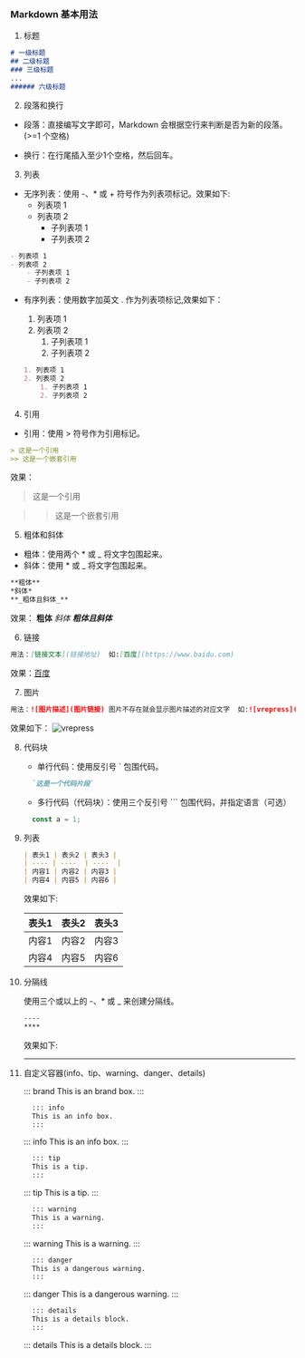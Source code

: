 ### Markdown 基本用法
1. 标题
```md
# 一级标题  
## 二级标题  
### 三级标题
...
###### 六级标题  
```

2. 段落和换行
  - 段落：直接编写文字即可，Markdown 会根据空行来判断是否为新的段落。(>=1 个空格)
  * 换行：在行尾插入至少1个空格，然后回车。

3. 列表
  - 无序列表：使用 -、* 或 + 符号作为列表项标记。效果如下: 
    - 列表项 1  
    - 列表项 2  
      - 子列表项 1  
      - 子列表项 2

  ```md
  - 列表项 1  
  - 列表项 2
      - 子列表项 1  
      - 子列表项 2  
  ```
  
  - 有序列表：使用数字加英文 . 作为列表项标记,效果如下：
    1. 列表项 1  
    2. 列表项 2
        1. 子列表项 1  
        2. 子列表项 2

    ```md
    1. 列表项 1  
    2. 列表项 2
        1. 子列表项 1  
        2. 子列表项 2  
    ```
4. 引用
  - 引用：使用 > 符号作为引用标记。
  ```md
  > 这是一个引用
  >> 这是一个嵌套引用
  ```
  效果：  
  > 这是一个引用

  >> 这是一个嵌套引用
5. 粗体和斜体
  - 粗体：使用两个 * 或 _ 将文字包围起来。
  - 斜体：使用 * 或 _ 将文字包围起来。
  ```md
  **粗体**  
  *斜体*
  **_粗体且斜体_**  
  ```
  效果： **粗体**  *斜体*  **_粗体且斜体_**

6. 链接
  
  ```md
  用法：[链接文本](链接地址)  如:[百度](https://www.baidu.com)
  ```
  效果：[百度](https://www.baidu.com)

7. 图片
  ```md
  用法：![图片描述](图片链接) 图片不存在就会显示图片描述的对应文字  如:![vrepress](https://vitepress.dev/vitepress-logo-mini.svg)
  ```
  效果如下：  ![vrepress](https://vitepress.dev/vitepress-logo-mini.svg)

  8. 代码块
      - 单行代码：使用反引号 ` 包围代码。
      
      ```md
        `这是一个代码片段`
      ```
      - 多行代码（代码块）：使用三个反引号 ``` 包围代码，并指定语言（可选）

      ```js
        const a = 1;
      ```
9. 列表

    ```md
    | 表头1 | 表头2 | 表头3 |  
    | ---- | ----  | ----  |  
    | 内容1 | 内容2 | 内容3 |  
    | 内容4 | 内容5 | 内容6 |

    ```
    效果如下:

    | 表头1 | 表头2 | 表头3 |  
    | ----  | ----  | ---- |  
    | 内容1 | 内容2 | 内容3 |  
    | 内容4 | 内容5 | 内容6 |
    
10. 分隔线
  
    使用三个或以上的 -、* 或 _ 来创建分隔线。

    ```md
    ----
    **** 
    ```

    效果如下:
    ***
11. 自定义容器(info、tip、warning、danger、details)


     ::: brand
      This is an brand box.
     :::

    ```md
      ::: info
      This is an info box.
      :::
    ```
      ::: info
      This is an info box.
      :::

    ```md
      ::: tip
      This is a tip.
      :::
    ```
    ::: tip
    This is a tip.
    :::

    ```md
      ::: warning
      This is a warning.
      :::
    ```
      ::: warning
      This is a warning.
      :::
    
    ```md
      ::: danger
      This is a dangerous warning.
      :::
    ```
      ::: danger
      This is a dangerous warning.
      :::


    ```md
      ::: details
      This is a details block.
      :::
    ```
      ::: details
      This is a details block.
      :::



        



      
